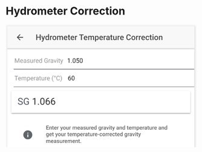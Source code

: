 # Hydrometer Correction

![Calculate corrected SG based on hydrometer reading and given temperature](../.gitbook/assets/image%20%2827%29.png)

